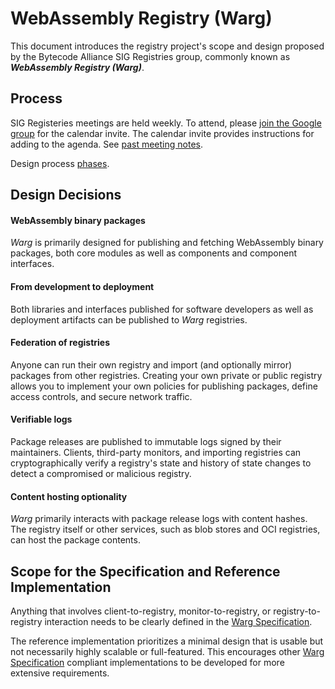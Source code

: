 # WebAssembly Registry (Warg)

This document introduces the registry project's scope and
design proposed by the Bytecode Alliance SIG Registries group,
commonly known as ***WebAssembly Registry (Warg)***.


## Process

SIG Registeries meetings are held weekly.
To attend, please [join the Google group](https://groups.google.com/g/ba-sig-registries) for the calendar invite.
The calendar invite provides instructions for adding to the agenda.
See [past meeting notes](https://github.com/bytecodealliance/meetings/tree/main/sig-registries).

Design process [phases](phases.md).


## Design Decisions

#### WebAssembly binary packages
*Warg* is primarily designed for publishing and fetching
WebAssembly binary packages, both core modules as well as
components and component interfaces.

#### From development to deployment
Both libraries and interfaces published for software
developers as well as deployment artifacts can be published
to *Warg* registries.

#### Federation of registries
Anyone can run their own registry and import (and optionally
mirror) packages from other registries. Creating your own
private or public registry allows you to implement your own
policies for publishing packages, define access controls,
and secure network traffic.

#### Verifiable logs
Package releases are published to immutable logs signed by
their maintainers. Clients, third-party monitors, and
importing registries can cryptographically verify a registry's
state and history of state changes to detect a compromised or
malicious registry.

#### Content hosting optionality
*Warg* primarily interacts with package release logs with content
hashes. The registry itself or other services, such as blob
stores and OCI registries, can host the package contents.


## Scope for the Specification and Reference Implementation
Anything that involves client-to-registry, monitor-to-registry,
or registry-to-registry interaction needs to be clearly defined
in the [Warg Specification](specification.md).

The reference implementation prioritizes a minimal design that
is usable but not necessarily highly scalable or full-featured.
This encourages other [Warg Specification](specification.md) compliant
implementations to be developed for more extensive requirements.
